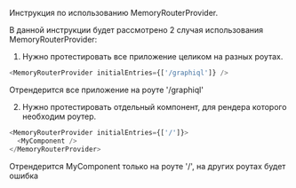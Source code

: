 Инструкция по использованию MemoryRouterProvider.

В данной инструкции будет рассмотрено 2 случая использования MemoryRouterProvider:

1. Нужно протестировать все приложение целиком на разных роутах.
```ts
<MemoryRouterProvider initialEntries={['/graphiql']} />
```
Отрендерится все приложение на роуте '/graphiql'

2. Нужно протестировать отдельный компонент, для рендера которого необходим роутер.
```ts
<MemoryRouterProvider initialEntries={['/']}>
  <MyComponent />
</MemoryRouterProvider>
```
Отрендерится MyComponent только на роуте '/', на других роутах будет ошибка
